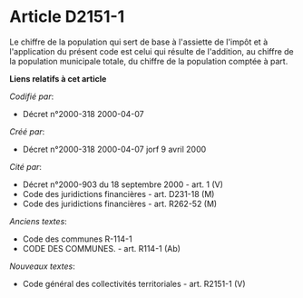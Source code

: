 # Article D2151-1

Le chiffre de la population qui sert de base à l'assiette de l'impôt et à l'application du présent code est celui qui résulte
de l'addition, au chiffre de la population municipale totale, du chiffre de la population comptée à part.

**Liens relatifs à cet article**

_Codifié par_:

  - Décret n°2000-318 2000-04-07

_Créé par_:

  - Décret n°2000-318 2000-04-07 jorf 9 avril 2000

_Cité par_:

  - Décret n°2000-903 du 18 septembre 2000 - art. 1 (V)
  - Code des juridictions financières - art. D231-18 (M)
  - Code des juridictions financières - art. R262-52 (M)

_Anciens textes_:

  - Code des communes R-114-1
  - CODE DES COMMUNES. - art. R114-1 (Ab)

_Nouveaux textes_:

  - Code général des collectivités territoriales - art. R2151-1 (V)
